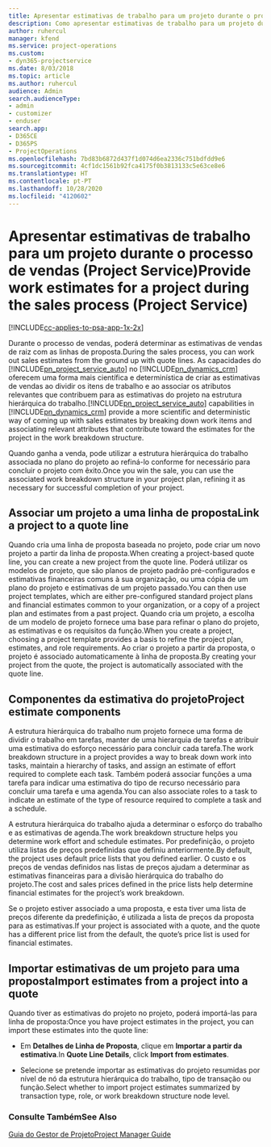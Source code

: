 ```yaml
---
title: Apresentar estimativas de trabalho para um projeto durante o processo de vendas
description: Como apresentar estimativas de trabalho para um projeto durante o processo de vendas no Project Service
author: ruhercul
manager: kfend
ms.service: project-operations
ms.custom:
- dyn365-projectservice
ms.date: 8/03/2018
ms.topic: article
ms.author: ruhercul
audience: Admin
search.audienceType:
- admin
- customizer
- enduser
search.app:
- D365CE
- D365PS
- ProjectOperations
ms.openlocfilehash: 7bd83b6872d437f1d074d6ea2336c751bdfdd9e6
ms.sourcegitcommit: 4cf1dc1561b92fca4175f0b3813133c5e63ce8e6
ms.translationtype: HT
ms.contentlocale: pt-PT
ms.lasthandoff: 10/28/2020
ms.locfileid: "4120602"
---
```

# <a name="provide-work-estimates-for-a-project-during-the-sales-process-project-service"></a><span data-ttu-id="37da2-103">Apresentar estimativas de trabalho para um projeto durante o processo de vendas (Project Service)</span><span class="sxs-lookup"><span data-stu-id="37da2-103">Provide work estimates for a project during the sales process (Project Service)</span></span>

[!INCLUDE[cc-applies-to-psa-app-1x-2x](../includes/cc-applies-to-psa-app-1x-2x.md)]

<span data-ttu-id="37da2-104">Durante o processo de vendas, poderá determinar as estimativas de vendas de raiz com as linhas de proposta.</span><span class="sxs-lookup"><span data-stu-id="37da2-104">During the sales process, you can work out sales estimates from the ground up with quote lines.</span></span> <span data-ttu-id="37da2-105">As capacidades do [!INCLUDE[pn_project_service_auto](../includes/pn-project-service-auto.md)] no [!INCLUDE[pn_dynamics_crm](../includes/pn-dynamics-crm.md)] oferecem uma forma mais científica e determinística de criar as estimativas de vendas ao dividir os itens de trabalho e ao associar os atributos relevantes que contribuem para as estimativas do projeto na estrutura hierárquica do trabalho.</span><span class="sxs-lookup"><span data-stu-id="37da2-105">[!INCLUDE[pn_project_service_auto](../includes/pn-project-service-auto.md)] capabilities in [!INCLUDE[pn_dynamics_crm](../includes/pn-dynamics-crm.md)] provide a more scientific and deterministic way of coming up with sales estimates by breaking down work items and associating relevant attributes that contribute toward the estimates for the project in the work breakdown structure.</span></span>  
  
 <span data-ttu-id="37da2-106">Quando ganha a venda, pode utilizar a estrutura hierárquica do trabalho associada no plano do projeto ao refiná-lo conforme for necessário para concluir o projeto com êxito.</span><span class="sxs-lookup"><span data-stu-id="37da2-106">Once you win the sale, you can use the associated work breakdown structure in your project plan, refining it as necessary for successful completion of your project.</span></span>  
  
## <a name="link-a-project-to-a-quote-line"></a><span data-ttu-id="37da2-107">Associar um projeto a uma linha de proposta</span><span class="sxs-lookup"><span data-stu-id="37da2-107">Link a project to a quote line</span></span>  
 <span data-ttu-id="37da2-108">Quando cria uma linha de proposta baseada no projeto, pode criar um novo projeto a partir da linha de proposta.</span><span class="sxs-lookup"><span data-stu-id="37da2-108">When creating a project-based quote line, you can create a new project from the quote line.</span></span> <span data-ttu-id="37da2-109">Poderá utilizar os modelos de projeto, que são planos de projeto padrão pré-configurados e estimativas financeiras comuns à sua organização, ou uma cópia de um plano do projeto e estimativas de um projeto passado.</span><span class="sxs-lookup"><span data-stu-id="37da2-109">You can then use project templates, which are either pre-configured standard project plans and financial estimates common to your organization, or a copy of a project plan and estimates from a past project.</span></span> <span data-ttu-id="37da2-110">Quando cria um projeto, a escolha de um modelo de projeto fornece uma base para refinar o plano do projeto, as estimativas e os requisitos da função.</span><span class="sxs-lookup"><span data-stu-id="37da2-110">When you create a project, choosing a project template provides a basis to refine the project plan, estimates, and role requirements.</span></span> <span data-ttu-id="37da2-111">Ao criar o projeto a partir da proposta, o projeto é associado automaticamente à linha de proposta.</span><span class="sxs-lookup"><span data-stu-id="37da2-111">By creating your project from the quote, the project is automatically associated with the quote line.</span></span>  
  
## <a name="project-estimate-components"></a><span data-ttu-id="37da2-112">Componentes da estimativa do projeto</span><span class="sxs-lookup"><span data-stu-id="37da2-112">Project estimate components</span></span>  
 <span data-ttu-id="37da2-113">A estrutura hierárquica do trabalho num projeto fornece uma forma de dividir o trabalho em tarefas, manter de uma hierarquia de tarefas e atribuir uma estimativa do esforço necessário para concluir cada tarefa.</span><span class="sxs-lookup"><span data-stu-id="37da2-113">The work breakdown structure in a project provides a way to break down work into tasks, maintain a hierarchy of tasks, and assign an estimate of effort required to complete each task.</span></span> <span data-ttu-id="37da2-114">Também poderá associar funções a uma tarefa para indicar uma estimativa do tipo de recurso necessário para concluir uma tarefa e uma agenda.</span><span class="sxs-lookup"><span data-stu-id="37da2-114">You can also associate roles to a task to indicate an estimate of the type of resource required to complete a task and a schedule.</span></span>  
  
 <span data-ttu-id="37da2-115">A estrutura hierárquica do trabalho ajuda a determinar o esforço do trabalho e as estimativas de agenda.</span><span class="sxs-lookup"><span data-stu-id="37da2-115">The work breakdown structure helps you determine work effort and schedule estimates.</span></span> <span data-ttu-id="37da2-116">Por predefinição, o projeto utiliza listas de preços predefinidas que definiu anteriormente.</span><span class="sxs-lookup"><span data-stu-id="37da2-116">By default, the project uses default price lists that you defined earlier.</span></span> <span data-ttu-id="37da2-117">O custo e os preços de vendas definidos nas listas de preços ajudam a determinar as estimativas financeiras para a divisão hierárquica do trabalho do projeto.</span><span class="sxs-lookup"><span data-stu-id="37da2-117">The cost and sales prices defined in the price lists help determine financial estimates for the project’s work breakdown.</span></span>  
  
 <span data-ttu-id="37da2-118">Se o projeto estiver associado a uma proposta, e esta tiver uma lista de preços diferente da predefinição, é utilizada a lista de preços da proposta para as estimativas.</span><span class="sxs-lookup"><span data-stu-id="37da2-118">If your project is associated with a quote, and the quote has a different price list from the default, the quote’s price list is used for financial estimates.</span></span>  
  
## <a name="import-estimates-from-a-project-into-a-quote"></a><span data-ttu-id="37da2-119">Importar estimativas de um projeto para uma proposta</span><span class="sxs-lookup"><span data-stu-id="37da2-119">Import estimates from a project into a quote</span></span>  
 <span data-ttu-id="37da2-120">Quando tiver as estimativas do projeto no projeto, poderá importá-las para linha de proposta:</span><span class="sxs-lookup"><span data-stu-id="37da2-120">Once you have project estimates in the project, you can import these estimates into the quote line:</span></span>  
  
-   <span data-ttu-id="37da2-121">Em **Detalhes de Linha de Proposta**, clique em **Importar a partir da estimativa**.</span><span class="sxs-lookup"><span data-stu-id="37da2-121">In **Quote Line Details**, click **Import from estimates**.</span></span> 

-   <span data-ttu-id="37da2-122">Selecione se pretende importar as estimativas do projeto resumidas por nível de nó da estrutura hierárquica do trabalho, tipo de transação ou função.</span><span class="sxs-lookup"><span data-stu-id="37da2-122">Select whether to import project estimates summarized by transaction type, role, or work breakdown structure node level.</span></span>  
  
### <a name="see-also"></a><span data-ttu-id="37da2-123">Consulte Também</span><span class="sxs-lookup"><span data-stu-id="37da2-123">See Also</span></span>  
 [<span data-ttu-id="37da2-124">Guia do Gestor de Projeto</span><span class="sxs-lookup"><span data-stu-id="37da2-124">Project Manager Guide</span></span>](../psa/project-manager-guide.md)
